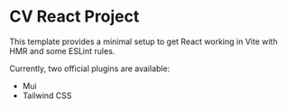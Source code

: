 # CV React Project

This template provides a minimal setup to get React working in Vite with HMR and some ESLint rules.

Currently, two official plugins are available:

- Mui
- Tailwind CSS
